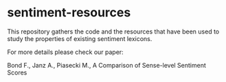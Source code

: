 # sentiment-resources

This repository gathers the code and the resources that have been used to study
the properties of existing sentiment lexicons.

For more details please check our paper:

Bond F., Janz A., Piasecki M., A Comparison of Sense-level Sentiment Scores
